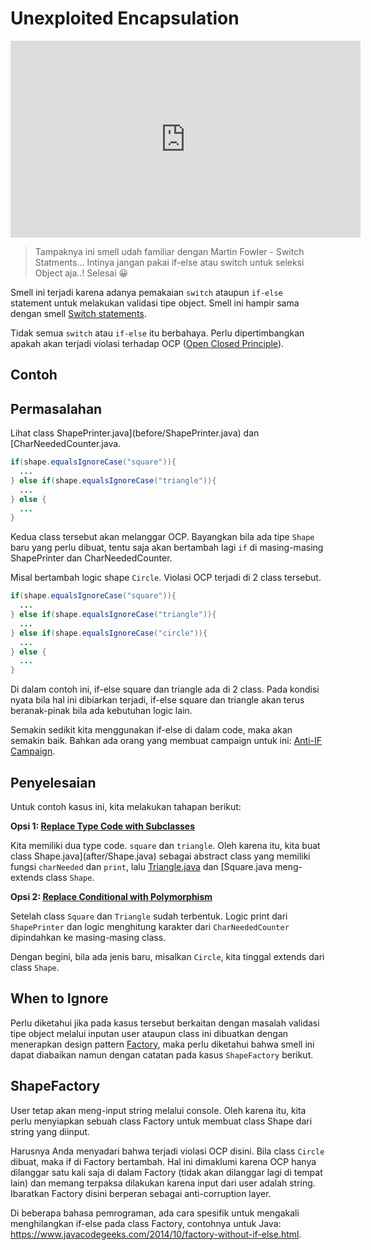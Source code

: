 # Unexploited Encapsulation


<div class="video-wrapper">
<iframe width="560" height="315" src="https://www.youtube.com/embed/qQC5cXVuX9Y" title="YouTube video player" frameborder="0" allow="accelerometer; autoplay; clipboard-write; encrypted-media; gyroscope; picture-in-picture" allowfullscreen></iframe>
</div>


> Tampaknya ini smell udah familiar dengan Martin Fowler - Switch Statments... Intinya jangan pakai if-else atau switch untuk seleksi Object aja..! Selesai :grinning:

Smell ini terjadi karena adanya pemakaian `switch` ataupun `if-else` statement untuk melakukan validasi tipe object. Smell ini hampir sama dengan smell [Switch statements](../../../fowler/oo_abusers/switch-statements).

Tidak semua `switch` atau `if-else` itu berbahaya. Perlu dipertimbangkan apakah akan terjadi violasi terhadap OCP ([Open Closed Principle](https://en.wikipedia.org/wiki/Open%E2%80%93closed_principle)).

## Contoh

## Permasalahan

Lihat class <github-url to="before/CharNeededCounter.java">ShapePrinter.java](before/ShapePrinter.java) dan [CharNeededCounter.java</github-url>.

```java
if(shape.equalsIgnoreCase("square")){
  ...
} else if(shape.equalsIgnoreCase("triangle")){
  ...
} else {
  ...
}
```

Kedua class tersebut akan melanggar OCP. Bayangkan bila ada tipe `Shape` baru yang perlu dibuat, tentu saja akan bertambah lagi `if` di masing-masing ShapePrinter dan CharNeededCounter.

Misal bertambah logic shape `Circle`. Violasi OCP terjadi di 2 class tersebut.
```java
if(shape.equalsIgnoreCase("square")){
  ...
} else if(shape.equalsIgnoreCase("triangle")){
  ...
} else if(shape.equalsIgnoreCase("circle")){
  ...
} else {
  ...
}
```

Di dalam contoh ini, if-else square dan triangle ada di 2 class. Pada kondisi nyata bila hal ini dibiarkan terjadi, if-else square dan triangle akan terus beranak-pinak bila ada kebutuhan logic lain.

Semakin sedikit kita menggunakan if-else di dalam code, maka akan semakin baik. Bahkan ada orang yang membuat campaign untuk ini: [Anti-IF Campaign](https://francescocirillo.com/pages/anti-if-campaign).

## Penyelesaian

Untuk contoh kasus ini, kita melakukan tahapan berikut:

**Opsi 1: [Replace Type Code with Subclasses](https://refactoring.guru/replace-type-code-with-subclasses)**

Kita memiliki dua type code. `square` dan `triangle`. Oleh karena itu, kita buat class <github-url to="after/Square.java">Shape.java](after/Shape.java) sebagai abstract class yang memiliki fungsi `charNeeded` dan `print`, lalu [Triangle.java](after/Triangle.java) dan [Square.java</github-url> meng-extends class `Shape`.

**Opsi 2: [Replace Conditional with Polymorphism](https://refactoring.guru/replace-conditional-with-polymorphism)**

Setelah class `Square` dan `Triangle` sudah terbentuk. Logic print dari `ShapePrinter` dan logic menghitung karakter dari `CharNeededCounter` dipindahkan ke masing-masing class.

Dengan begini, bila ada jenis baru, misalkan `Circle`, kita tinggal extends dari class `Shape`.

## When to Ignore

Perlu diketahui jika pada kasus tersebut berkaitan dengan masalah validasi tipe object melalui inputan user ataupun class ini dibuatkan dengan menerapkan design pattern [Factory](https://refactoring.guru/design-patterns/abstract-factory), maka perlu diketahui bahwa smell ini dapat diabaikan namun dengan catatan pada kasus `ShapeFactory` berikut.

## ShapeFactory

User tetap akan meng-input string melalui console. Oleh karena itu, kita perlu menyiapkan sebuah class <github-url to="after/ShapeFactory">Factory</github-url> untuk membuat class Shape dari string yang diinput.

Harusnya Anda menyadari bahwa terjadi violasi OCP disini. Bila class `Circle` dibuat, maka if di Factory bertambah. Hal ini dimaklumi karena OCP hanya dilanggar satu kali saja di dalam Factory (tidak akan dilanggar lagi di tempat lain) dan memang terpaksa dilakukan karena input dari user adalah string. Ibaratkan Factory disini berperan sebagai anti-corruption layer.

Di beberapa bahasa pemrograman, ada cara spesifik untuk mengakali menghilangkan if-else pada class Factory, contohnya untuk Java: https://www.javacodegeeks.com/2014/10/factory-without-if-else.html.
